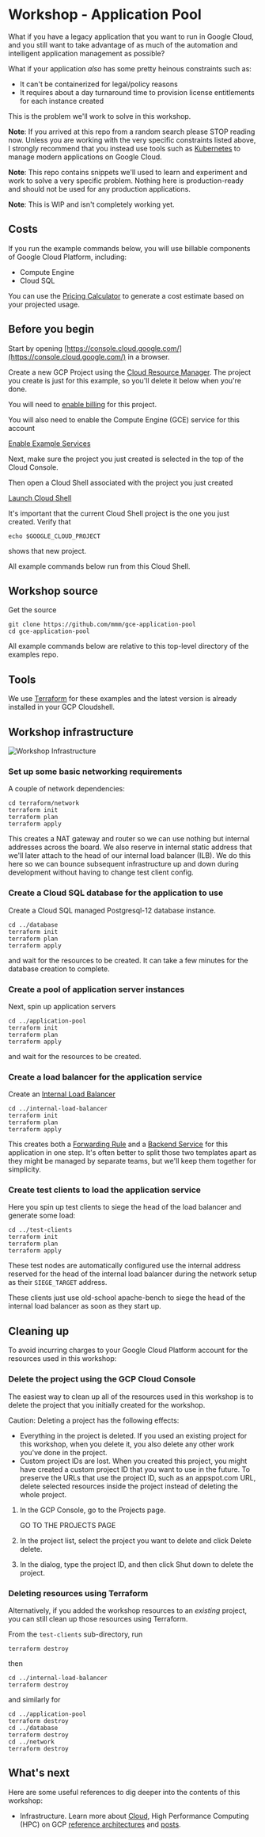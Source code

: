 # Workshop - Application Pool

What if you have a legacy application that you want to run in Google Cloud,
and you still want to take advantage of as much of the automation and intelligent
application management as possible?

What if your application _also_ has some pretty heinous constraints such as:

- It can't be containerized for legal/policy reasons
- It requires about a day turnaround time to provision license entitlements for each instance created

This is the problem we'll work to solve in this workshop.

**Note**: If you arrived at this repo from a random search please STOP reading
now. Unless you are working with the very specific constraints listed above, I
strongly recommend that you instead use tools such as
[Kubernetes](https://cloud.google.com/kubernetes-engine) to manage modern
applications on Google Cloud.

**Note**: This repo contains snippets we'll used to learn and experiment and
work to solve a very specific problem. Nothing here is production-ready and
should not be used for any production applications.

**Note**: This is WIP and isn't completely working yet.


## Costs

If you run the example commands below, you will use billable components of
Google Cloud Platform, including:

- Compute Engine
- Cloud SQL

You can use the
[Pricing Calculator](https://cloud.google.com/products/calculator)
to generate a cost estimate based on your projected usage.


## Before you begin

Start by opening
[https://console.cloud.google.com/](https://console.cloud.google.com/)
in a browser.

Create a new GCP Project using the
[Cloud Resource Manager](https://console.cloud.google.com/cloud-resource-manager).
The project you create is just for this example, so you'll delete it below
when you're done.

You will need to
[enable billing](https://support.google.com/cloud/answer/6293499#enable-billing)
for this project.

You will also need to enable the Compute Engine (GCE) service for this account

[Enable Example Services](https://console.cloud.google.com/flows/enableapi?apiid=compute.googleapis.com,sql-component.googleapis.com,sqladmin.googleapis.com,cloudresourcemanager.googleapis.com)
    
Next, make sure the project you just created is selected in the top of the
Cloud Console.

Then open a Cloud Shell associated with the project you just created

[Launch Cloud Shell](https://console.cloud.google.com/?cloudshell=true)

It's important that the current Cloud Shell project is the one you just
created.  Verify that

    echo $GOOGLE_CLOUD_PROJECT

shows that new project.

All example commands below run from this Cloud Shell.


## Workshop source

Get the source

    git clone https://github.com/mmm/gce-application-pool
    cd gce-application-pool

All example commands below are relative to this top-level directory of the
examples repo.


## Tools

We use [Terraform](terraform.io) for these examples and the latest version is
already installed in your GCP Cloudshell.


## Workshop infrastructure

![Workshop Infrastructure](media/application-pool.png)

### Set up some basic networking requirements

A couple of network dependencies:

    cd terraform/network
    terraform init
    terraform plan
    terraform apply

This creates a NAT gateway and router so we can use nothing but internal
addresses across the board.  We also reserve in internal static address that
we'll later attach to the head of our internal load balancer (ILB).  We do this
here so we can bounce subsequent infrastructure up and down during development
without having to change test client config.


### Create a Cloud SQL database for the application to use

Create a Cloud SQL managed Postgresql-12 database instance.

    cd ../database
    terraform init
    terraform plan
    terraform apply

and wait for the resources to be created.  It can take a few minutes for the
database creation to complete.


### Create a pool of application server instances

Next, spin up application servers

    cd ../application-pool
    terraform init
    terraform plan
    terraform apply

and wait for the resources to be created.


### Create a load balancer for the application service

Create an [Internal Load Balancer](https://cloud.google.com/load-balancing/docs/internal)

    cd ../internal-load-balancer
    terraform init
    terraform plan
    terraform apply

This creates both a
[Forwarding Rule](https://cloud.google.com/load-balancing/docs/internal#forwarding_rule)
and a
[Backend Service](https://cloud.google.com/load-balancing/docs/internal#backend-service)
for this application in one step.
It's often better to split those two templates apart as they might be managed
by separate teams, but we'll keep them together for simplicity.


### Create test clients to load the application service

Here you spin up test clients to siege the head of the load balancer and
generate some load:

    cd ../test-clients
    terraform init
    terraform plan
    terraform apply

These test nodes are automatically configured use the internal address reserved
for the head of the internal load balancer during the network setup as their
`SIEGE_TARGET` address.

These clients just use old-school apache-bench to siege the head of the
internal load balancer as soon as they start up.
    

## Cleaning up

To avoid incurring charges to your Google Cloud Platform account for the
resources used in this workshop:

### Delete the project using the GCP Cloud Console

The easiest way to clean up all of the resources used in this workshop is
to delete the project that you initially created for the workshop.

Caution: Deleting a project has the following effects:
- Everything in the project is deleted. If you used an existing project for
  this workshop, when you delete it, you also delete any other work you've done
  in the project.
- Custom project IDs are lost. When you created this project, you might have
  created a custom project ID that you want to use in the future. To preserve
  the URLs that use the project ID, such as an appspot.com URL, delete selected
  resources inside the project instead of deleting the whole project.

1. In the GCP Console, go to the Projects page.

    GO TO THE PROJECTS PAGE

2. In the project list, select the project you want to delete and click Delete
   delete.
3. In the dialog, type the project ID, and then click Shut down to delete the
   project.

### Deleting resources using Terraform

Alternatively, if you added the workshop resources to an _existing_ project, you
can still clean up those resources using Terraform.

From the `test-clients` sub-directory, run

    terraform destroy

then

    cd ../internal-load-balancer
    terraform destroy

and similarly for

    cd ../application-pool
    terraform destroy
    cd ../database
    terraform destroy
    cd ../network
    terraform destroy


## What's next

Here are some useful references to dig deeper into the contents of this
workshop:

- Infrastructure.  Learn more about
  [Cloud](https://cloud.google.com/),
  High Performance Computing (HPC) on GCP
  [reference architectures](https://cloud.google.com/solutions/hpc/) and 
  [posts](https://cloud.google.com/blog/topics/hpc).

